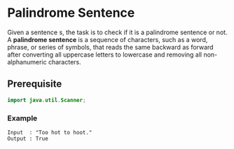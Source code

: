 # Palindrome Sentence
Given a sentence s, the task is to check if it is a palindrome sentence or not. A **palindrome sentence** is a sequence of characters, such as a word, phrase, or series of symbols, that reads the same backward as forward after converting all uppercase letters to lowercase and removing all non-alphanumeric characters.
## Prerequisite
```java
import java.util.Scanner;
```
### Example
```
Input  : "Too hot to hoot."
Output : True
```